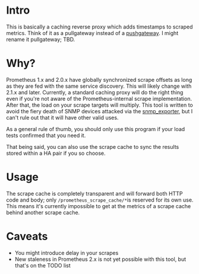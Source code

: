 # Intro

This is basically a caching reverse proxy which adds timestamps to scraped metrics.
Think of it as a pullgateway instead of a [pushgateway](https://github.com/prometheus/pushgateway).
I might rename it pullgateway; TBD.

# Why?

Prometheus 1.x and 2.0.x have globally synchronized scrape offsets as long as they are fed with the same service discovery.
This will likely change with 2.1.x and later.
Currently, a standard caching proxy will do the right thing even if you're not aware of the Prometheus-internal scrape implementation.
After that, the load on your scrape targets will multiply.
This tool is written to avoid the fiery death of SNMP devices attacked via the [snmp_exporter](https://github.com/prometheus/snmp_exporter), but I can't rule out that it will have other valid uses.

As a general rule of thumb, you should only use this program if your load tests confirmed that you need it.

That being said, you can also use the scrape cache to sync the results stored within a HA pair if you so choose.

# Usage

The scrape cache is completely transparent and will forward both HTTP code and body; only `/prometheus_scrape_cache/*`is reserved for its own use.
This means it's currently impossible to get at the metrics of a scrape cache behind another scrape cache.

# Caveats

* You might introduce delay in your scrapes
* New staleness in Prometheus 2.x is not yet possible with this tool, but that's on the TODO list
